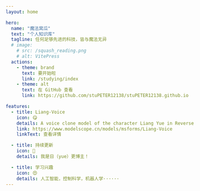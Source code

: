 ```yaml
---
layout: home

hero:
  name: "魔法窝瓜"
  text: "个人知识库" 
  tagline: 任何足够先进的科技，皆与魔法无异
  # image:
    # src: /squash_reading.png
    # alt: VitePress
  actions:
    - theme: brand
      text: 要开始啦
      link: /studying/index
    - theme: alt
      text: 在 GitHub 查看
      link: https://github.com/stuPETER12138/stuPETER12138.github.io

features:
  - title: Liang-Voice
    icon: 😋
    details: A voice clone model of the character Liang Yue in Reverse 1999, fine-tuned based on GPT-SoVITS v3.
    link: https://www.modelscope.cn/models/msforms/Liang-Voice
    linkText: 查看详情

  - title: 持续更新
    icon: 🫡
    details: 我是日（yue）更博主！

  - title: 学习兴趣
    icon: 😍
    details: 人工智能，控制科学，机器人学······
---
```


